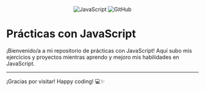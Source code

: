 <p align="center">
  <img src="https://img.shields.io/badge/javascript-%23F7DF1E?style=for-the-badge&logo=javascript&labelColor=gray" alt="JavaScript">
  <img src="https://img.shields.io/badge/practicas_javascript-%23F7DF1E?style=for-the-badge&logo=github&label=github&labelColor=gray" alt="GitHub">
</p>

# Prácticas con JavaScript

¡Bienvenido/a a mi repositorio de prácticas con JavaScript! Aquí subo mis ejercicios y proyectos mientras aprendo y mejoro mis habilidades en JavaScript.

---

¡Gracias por visitar! Happy coding! 💻✨
